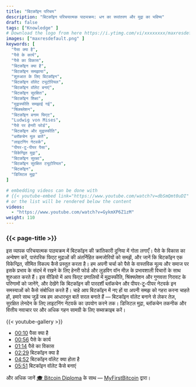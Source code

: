 ```yaml
---
title: "बिटकॉइन परिचय"
description: "बिटकॉइन परिचयात्मक पाठ्यक्रम: धन का रूपांतरण और मुद्रा का भविष्य"
draft: false
tags: ["Knowledge" ]
# Download the logo from here https://i.ytimg.com/vi/xxxxxxxx/maxresdefault.jpg
images: ["maxresdefault.png" ]
keywords: [
  "पैसा क्या है",
  "पैसे के कार्य",
  "पैसे का विकास",
  "बिटकॉइन क्या है",
  "बिटकॉइन समझाया",
  "शुरुआत के लिए बिटकॉइन",
  "बिटकॉइन वॉलेट ट्यूटोरियल",
  "बिटकॉइन वॉलेट बनाएं",
  "बिटकॉइन सुरक्षित",
  "बिटकॉइन शिक्षा",
  "मुद्रास्फीति समझाई गई",
  "श्रिंक्फ्लेशन",
  "बिटकॉइन बनाम फिएट",
  "Ludwig von Mises",
  "पैसे पर हेनरी फोर्ड",
  "बिटकॉइन और मुद्रास्फीति",
  "ब्लॉकचेन मूल बातें",
  "लाइटनिंग नेटवर्क",
  "पीयर-टू-पीयर पैसा",
  "विकेन्द्रित मुद्रा",
  "बिटकॉइन सुरक्षा",
  "बिटकॉइन सुरक्षित ट्यूटोरियल",
  "बिटकॉइन",
  "डिजिटल मुद्रा"
]

# embedding videos can be done with 
# {{< youtube-embed link="https://www.youtube.com/watch?v=dbSmQmt0uDI" >}}
# or the list will be rendered below the content
videos:
  - "https://www.youtube.com/watch?v=GykmXP6Z1zM"
weight: 110
---
```


### {{< page-title >}}  

इस व्यापक परिचयात्मक पाठ्यक्रम में बिटकॉइन की क्रांतिकारी दुनिया में गोता लगाएँ। पैसे के विकास का अन्वेषण करें, पारंपरिक फिएट मुद्राओं की अंतर्निहित कमजोरियों को समझें, और जानें कि बिटकॉइन एक विकेन्द्रित, सीमित विकल्प कैसे प्रस्तुत करता है। हम अपनी चर्चा को पैसे के वास्तविक मूल्य और समाज पर इसके प्रभाव के संदर्भ में रखने के लिए हेनरी फोर्ड और लुडविग वॉन मीज़ के प्रभावशाली विचारों के साथ शुरुआत करते हैं। इस वीडियो में आप फिएट प्रणालियों में मुद्रास्फीति, श्रिंक्फ्लेशन और गुणवत्ता गिरावट के परिणामों को जानेंगे, और देखेंगे कि बिटकॉइन की पारदर्शी ब्लॉकचेन और पीयर-टू-पीयर नेटवर्क इन समस्याओं को कैसे संबोधित करते हैं। चाहे आप बिटकॉइन में नए हों या अपनी समझ को गहरा करना चाहते हों, हमारे साथ जुड़ें जब हम आधारभूत बातें सरल बनाते हैं — बिटकॉइन वॉलेट बनाने से लेकर तेज़, सुरक्षित लेनदेन के लिए लाइटनिंग नेटवर्क का उपयोग करने तक। डिजिटल मुद्रा, ब्लॉकचेन तकनीक और वित्तीय नवाचार पर और अधिक गहन सामग्री के लिए सब्सक्राइब करें।

{{< youtube-gallery >}} 

 
- [00:10](https://www.youtube.com/watch?v=GykmXP6Z1zM&t=10s) पैसा क्या है 
- [00:56](https://www.youtube.com/watch?v=GykmXP6Z1zM&t=56s) पैसे के कार्य 
- [01:14](https://www.youtube.com/watch?v=GykmXP6Z1zM&t=74s) पैसे का विकास 
- [02:29](https://www.youtube.com/watch?v=GykmXP6Z1zM&t=149s) बिटकॉइन क्या है 
- [04:52](https://www.youtube.com/watch?v=GykmXP6Z1zM&t=292s) बिटकॉइन वॉलेट क्या होता है 
- [05:51](https://www.youtube.com/watch?v=GykmXP6Z1zM&t=351s) बिटकॉइन वॉलेट कैसे बनाएं



और अधिक जानें [🎓 Bitcoin Diploma](https://github.com/MyFirstBitcoin/Bitcoin-Diploma-2025/blob/main/Bitcoin%20Diploma%20-%202025%20-%20PDF.pdf) के साथ — [MyFirstBitcoin](https://github.com/MyFirstBitcoin/) द्वारा।